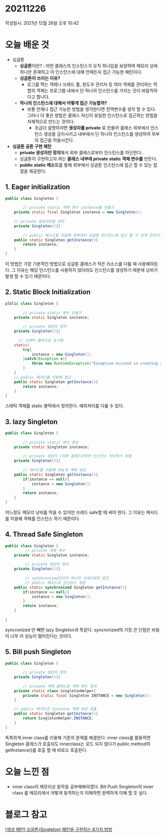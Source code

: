 # 20211226

작성일시: 2021년 12월 26일 오후 10:42

# 오늘 배운 것

- 싱글톤
    - **싱글톤**이란? : 어떤 클래스의 인스턴스가 오직 하나임을 보장하며 메모리 상에 하나만 존재하고 이 인스턴스에 대해 언제든지 접근 가능한 패턴이다.
    - **싱글톤이 쓰이는 이유?**
        - 로그를 찍는  객체나 쓰레드 풀, 윈도우 관리자 등 여러 객체를 관리하는 역할의 객체는 프로그램 내에서 단 하나의 인스턴스를 가지는 것이 바람직하다고 합니다.
    - **하나의 인스턴스에 대해서 어떻게 접근 가능할까?**
        - 보통 언제나 접근 가능한 방법을 생각한다면 전역변수를 생각 할 수 있다. 그러나 더 좋은 방법은 클래스 자신이 유일한 인스턴스로 접근하는 방법을 자체적으로 만드는 것이다.
            - 조금더 설명하자면 **생성자를 private** 로 만들어 클래스 외부에서 인스턴스 생성을 금지시키고 내부에서 단 하나의 인스턴스를  생성하여 외부의 접근을 허용시킨다.
- **싱글톤 공톤 구현 패턴**
    - **private 생성자만 정의**해서 외부 클래스로부터 인스턴스를 차단한다..
    - 싱글톤이 구현하고자 하는 **클래스 내부에 private static  객체 변수를** 만든다.
    - **public static 메소드**를 통해 외부에서 싱글톤 인스턴스에 접근 할 수 있는 접점을 제공한다.

## 1. Eager initialization

```java
public class Singleton {
    
		// private static 객체 변수 instance를 만들기
    private static final Singleton instance = new Singleton();
    
    // private 생성자만을 정의
    private Singleton(){}
 
		// public 메소드를 이용해 외부에서 싱글톤 인스턴스에 접근 할 수 있게 만든다.
    public static Singleton getInstance(){
        return instance;
    }
}
```

이 방법은 가장 기본적인 방법으로 싱글톤 클래스가 적은 리소스를 다룰 때 사용해야된다. 그 이유는 해당 인스턴스를 사용하지 않더라도 인스턴스를 생성하기 때문에 낭비가 발생 할 수 있기 때문이다.

## 2. Static Block Initialization

```java
plblic class Singleton {
 
		// private static 변수 만들기
    private static Singleton instance;
    
		// private 생성자 정의
    private Singleton(){}
    
	  // 스태틱 블럭으로 초기화
    static{
        try{
            instance = new Singleton();
        }catch(Exception e){
            throw new RuntimeException("Exception occured in creating singleton instance");
        }
    }
    // public 메서드를 이용해 접근
    public static Singleton getInstance(){
        return instance;
    }
}
```

스태틱 객체를  static 블럭에서 정의한다. 예외처리를 다룰 수 있다.

## 3. lazy Singleton

```java
public class Singleton {
	 
		// private static 변수 생성
    private static Singleton instance;
    
		// private 생성자 (외부 클래스로부터 인스턴스 차단하기 위함
    private Singleton(){}
    
		// 메서드를 이용해 뒤늦게 객체 생성
    public static Singleton getInstance(){
        if(instance == null){
            instance = new Singleton();
        }
        return instance;
    }
}
```

어느정도 메모리 낭비를 막을 수 있지만 쓰레드 safe할 때 써야 한다. 그 이유는 메서드를 이용해 객체를 인스턴스 하기 때문이다.

## 4. Thread Safe Singleton

```java
public class Singleton {
		 // private 객체 변수
    private static Singleton instance;
    
		 // private 생성자 정의
    private Singleton(){}
    
		 // synchronized로오지 하나의 쓰레드로만 접근
		 // public 메소드로 인스턴스 생성
    public static synchronized Singleton getInstance(){
        if(instance == null){
            instance = new Singleton();
        }
        return instance;
    }
    
}
```

syncronized 만 빼면 lazy Singleton과 똑같다. syncronized의 가장 큰 단점은 비용이 너무 커 성능이 떨어진다는 것이다.

## 5. Bill push Singleton

```java
public class Singleton {
 
		// private 생성자 정의
    private Singleton(){}
    
		// private 객체 클래스로 객체 변수 정의
    private static class SingletonHelper{
        private static final Singleton INSTANCE = new Singleton();
    }

    // public 메서드로 instance 객체 생성 호출
    public static Singleton getInstance(){
        return SingletonHelper.INSTANCE;
    }
}
```

독특하게 inner class를 이용해 기존의 문제를 해결한다. inner class를 활용하면 Singleton 클래스가 호출되도  innerclass는 로드 되지 않다가 public method의 getInstance()를 호출 할 때 비로소 호출된다.

# 오늘 느낀 점

- inner class의 메모리상 동작을 공부해봐야겠다. Bill Push Singleton의 inner class 를 메모리에서 어떻게 동작하는지 이해하면 완벽하게 이해 할 듯 싶다.

# 블로그 참고

[[생성 패턴] 싱글톤(Singleton) 패턴을 구현하는 6가지 방법](https://readystory.tistory.com/116)